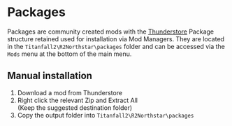 # Packages

Packages are community created mods with the [Thunderstore](https://northstar.thunderstore.io/) Package structure retained used for installation via Mod Managers. They are located in the `Titanfall2\R2Northstar\packages` folder and can be accessed via the `Mods` menu at the bottom of the main menu.

## Manual installation

1. Download a mod from Thunderstore
2. Right click the relevant Zip and Extract All    
   (Keep the suggested destination folder)
3. Copy the output folder into `Titanfall2\R2Northstar\packages`
